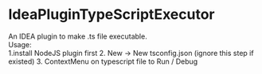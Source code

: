 # IdeaPluginTypeScriptExecutor
An IDEA plugin to make .ts file executable.  
Usage:  
1.install NodeJS plugin first
2. New -> New tsconfig.json (ignore this step if existed)
3. ContextMenu on typescript file to Run / Debug
